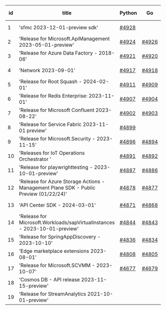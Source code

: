 | id | title | Python | Go | Java | Js | created date | target date | status |
| ------ | ------ | ------ | ------ | ------ | ------ | ------ | ------ | :-----: |
| 1 | 'sfmc 2023-12-01-preview sdk'  | [#4928](https://github.com/Azure/sdk-release-request/issues/4928)  |  |  |  | 01-31 | 02-23 |  |
| 2 | 'Release for Microsoft.ApiManagement 2023-05-01-preview'  | [#4924](https://github.com/Azure/sdk-release-request/issues/4924)  | [#4926](https://github.com/Azure/sdk-release-request/issues/4926)  | [#4927](https://github.com/Azure/sdk-release-request/issues/4927)  | [#4925](https://github.com/Azure/sdk-release-request/issues/4925)  | 01-31 | 02-23 |  |
| 3 | 'Release for Azure Data Factory - 2018-06'  | [#4921](https://github.com/Azure/sdk-release-request/issues/4921)  | [#4920](https://github.com/Azure/sdk-release-request/issues/4920)  |  | [#4923](https://github.com/Azure/sdk-release-request/issues/4923)  | 01-26 | 02-23 |  |
| 4 | 'Network 2023-09-01'  | [#4917](https://github.com/Azure/sdk-release-request/issues/4917)  | [#4918](https://github.com/Azure/sdk-release-request/issues/4918)  | [#4916](https://github.com/Azure/sdk-release-request/issues/4916)  | [#4919](https://github.com/Azure/sdk-release-request/issues/4919)  | 01-24 | 02-23 |  |
| 5 | 'Release for Root Squash - 2024-02-01'  | [#4911](https://github.com/Azure/sdk-release-request/issues/4911)  | [#4909](https://github.com/Azure/sdk-release-request/issues/4909)  | [#4910](https://github.com/Azure/sdk-release-request/issues/4910)  | [#4908](https://github.com/Azure/sdk-release-request/issues/4908)  | 01-22 | 02-23 |  |
| 6 | 'Release for Redis Enterprise: 2023-11-01'  | [#4907](https://github.com/Azure/sdk-release-request/issues/4907)  | [#4904](https://github.com/Azure/sdk-release-request/issues/4904)  | [#4906](https://github.com/Azure/sdk-release-request/issues/4906)  | [#4905](https://github.com/Azure/sdk-release-request/issues/4905)  | 01-22 | 02-23 |  |
| 7 | 'Release for Microsoft Confluent 2023-08-22'  | [#4902](https://github.com/Azure/sdk-release-request/issues/4902)  | [#4903](https://github.com/Azure/sdk-release-request/issues/4903)  | [#4901](https://github.com/Azure/sdk-release-request/issues/4901)  | [#4900](https://github.com/Azure/sdk-release-request/issues/4900)  | 01-22 | 02-23 |  |
| 8 | 'Release for Service Fabric 2023-11-01 preview'  | [#4899](https://github.com/Azure/sdk-release-request/issues/4899)  |  |  |  | 01-20 | 02-23 |  |
| 9 | 'Release for Microsoft.Security - 2023-11-15'  | [#4896](https://github.com/Azure/sdk-release-request/issues/4896)  | [#4894](https://github.com/Azure/sdk-release-request/issues/4894)  | [#4895](https://github.com/Azure/sdk-release-request/issues/4895)  | [#4897](https://github.com/Azure/sdk-release-request/issues/4897)  | 01-18 | 02-23 | Hold on by JS/ |
| 10 | 'Releases for IoT Operations Orchestrator '  | [#4891](https://github.com/Azure/sdk-release-request/issues/4891)  | [#4892](https://github.com/Azure/sdk-release-request/issues/4892)  | [#4893](https://github.com/Azure/sdk-release-request/issues/4893)  | [#4890](https://github.com/Azure/sdk-release-request/issues/4890)  | 01-16 | 02-23 | Hold on by JS/Java/Python/ |
| 11 | 'Release for playwrighttesting - 2023-10-01-preview'  | [#4887](https://github.com/Azure/sdk-release-request/issues/4887)  | [#4886](https://github.com/Azure/sdk-release-request/issues/4886)  | [#4888](https://github.com/Azure/sdk-release-request/issues/4888)  | [#4885](https://github.com/Azure/sdk-release-request/issues/4885)  | 01-15 | 02-23 |  |
| 12 | 'Release for Azure Storage Actions - Management Plane SDK - Public Preview (01/22/24)'  | [#4878](https://github.com/Azure/sdk-release-request/issues/4878)  | [#4877](https://github.com/Azure/sdk-release-request/issues/4877)  | [#4879](https://github.com/Azure/sdk-release-request/issues/4879)  | [#4876](https://github.com/Azure/sdk-release-request/issues/4876)  | 01-09 | 01-26 | Hold on by JS/Java/Go/Python/ |
| 13 | 'API Center SDK - 2024-03-01'  | [#4871](https://github.com/Azure/sdk-release-request/issues/4871)  | [#4868](https://github.com/Azure/sdk-release-request/issues/4868)  | [#4869](https://github.com/Azure/sdk-release-request/issues/4869)  | [#4870](https://github.com/Azure/sdk-release-request/issues/4870)  | 01-08 | 01-26 | Hold on by JS/Java/Go/Python/ |
| 14 | 'Release for Microsoft.Workloads/sapVirtualInstances - 2023-10-01-preview'  | [#4844](https://github.com/Azure/sdk-release-request/issues/4844)  | [#4843](https://github.com/Azure/sdk-release-request/issues/4843)  | [#4845](https://github.com/Azure/sdk-release-request/issues/4845)  | [#4842](https://github.com/Azure/sdk-release-request/issues/4842)  | 12-20 | 01-26 | Hold on by JS/Java/Go/Python/ |
| 15 | 'Release for SpringAppDiscovery - 2023-10-10'  | [#4836](https://github.com/Azure/sdk-release-request/issues/4836)  | [#4834](https://github.com/Azure/sdk-release-request/issues/4834)  |  | [#4835](https://github.com/Azure/sdk-release-request/issues/4835)  | 12-15 | 01-26 |  |
| 16 | 'Edge marketplace extensions 2023-08-01'  | [#4808](https://github.com/Azure/sdk-release-request/issues/4808)  | [#4805](https://github.com/Azure/sdk-release-request/issues/4805)  | [#4807](https://github.com/Azure/sdk-release-request/issues/4807)  | [#4806](https://github.com/Azure/sdk-release-request/issues/4806)  | 11-29 | 02-23 | Hold on by JS/Java/Go/Python/ |
| 17 | 'Release for Microsoft.SCVMM - 2023-10-07'  | [#4677](https://github.com/Azure/sdk-release-request/issues/4677)  | [#4679](https://github.com/Azure/sdk-release-request/issues/4679)  | [#4678](https://github.com/Azure/sdk-release-request/issues/4678)  | [#4676](https://github.com/Azure/sdk-release-request/issues/4676)  | 10-23 | 01-26 | Hold on by JS/Java/Go/Python/ |
| 18 | 'Cosmos DB - API release 2023-11-15-preview'  |  |  |  | [#4866](https://github.com/Azure/sdk-release-request/issues/4866)  | 01-06 | 01-26 | Hold on by JS/ |
| 19 | 'Release for StreamAnalytics 2021-10-01-preview'  |  |  |  | [#4861](https://github.com/Azure/sdk-release-request/issues/4861)  | 12-27 | 01-26 | Hold on by JS/ |
